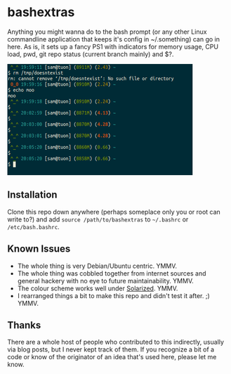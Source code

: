 # bashextras

Anything you might wanna do to the bash prompt (or any other Linux commandline application that keeps it's config in ~/.something) can go in here. As is, it sets up a fancy PS1 with indicators for memory usage, CPU load, pwd, git repo status (current branch mainly) and $?.

![bashextras screenshot](screenshot.png)

## Installation

Clone this repo down anywhere (perhaps someplace only you or root can write to?) and add `source /path/to/bashextras` to `~/.bashrc` or `/etc/bash.bashrc`.

## Known Issues

 - The whole thing is very Debian/Ubuntu centric. YMMV.
 - The whole thing was cobbled together from internet sources and general hackery with no eye to future maintainability. YMMV.
 - The colour scheme works well under [Solarized](http://ethanschoonover.com/solarized). YMMV.
 - I rearranged things a bit to make this repo and didn't test it after. ;) YMMV.

## Thanks

There are a whole host of people who contributed to this indirectly, usually via blog posts, but I never kept track of them. If you recognize a bit of a code or know of the originator of an idea that's used here, please let me know.
